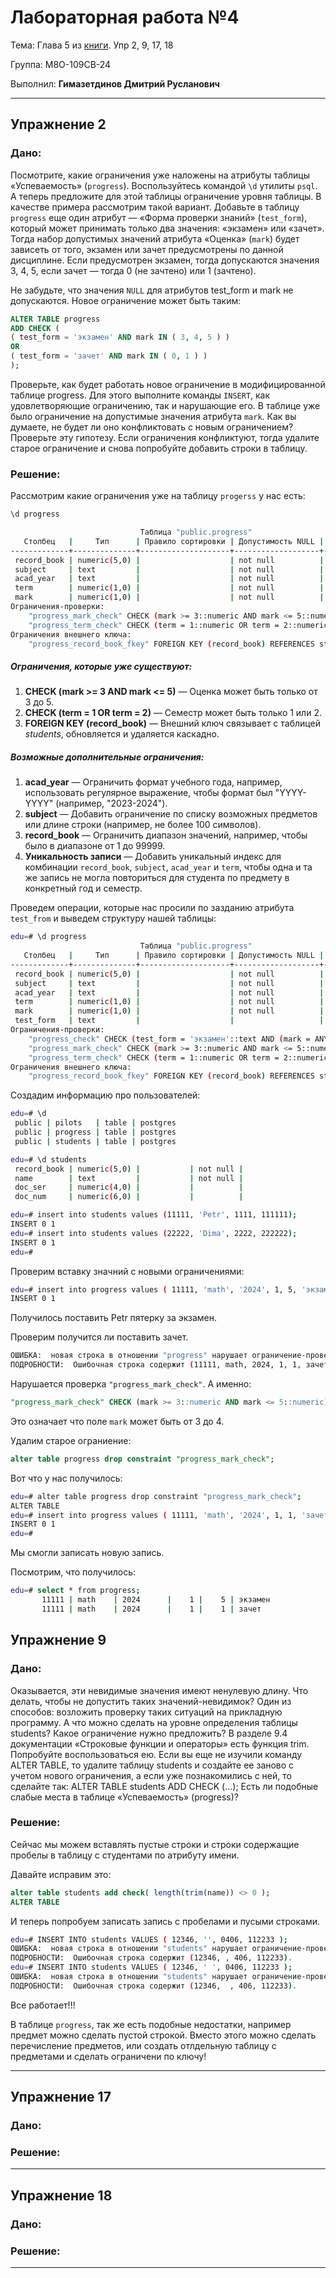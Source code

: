 # Лабораторная работа №4

Тема: Глава 5 из [книги](https://edu.postgrespro.ru/sql_primer.pdf). Упр 2, 9, 17, 18

Группа: М8О-109СВ-24

Выполнил: **Гимазетдинов Дмитрий Русланович**

---

## Упражнение 2
### Дано:

Посмотрите, какие ограничения уже наложены на атрибуты таблицы «Успеваемость» (`progress`). Воспользуйтесь командой `\d` утилиты `psql`. А теперь предложите для этой таблицы ограничение уровня таблицы.
В качестве примера рассмотрим такой вариант. Добавьте в таблицу `progress` еще один атрибут — «Форма проверки знаний» (`test_form`), который может принимать только два значения: «экзамен» или «зачет». Тогда набор допустимых значений атрибута «Оценка» (`mark`) будет зависеть от того, экзамен или зачет предусмотрены по данной дисциплине. Если предусмотрен экзамен, тогда допускаются значения 3, 4, 5, если зачет — тогда 0 (не зачтено) или 1 (зачтено).

Не забудьте, что значения `NULL` для атрибутов test_form и mark не допускаются.
Новое ограничение может быть таким:
```sql
ALTER TABLE progress
ADD CHECK (
( test_form = 'экзамен' AND mark IN ( 3, 4, 5 ) )
OR
( test_form = 'зачет' AND mark IN ( 0, 1 ) )
);
```
Проверьте, как будет работать новое ограничение в модифицированной таблице progress. Для этого выполните команды `INSERT`, как удовлетворяющие ограничению, так и нарушающие его. В таблице уже было ограничение на допустимые значения атрибута `mark`. Как вы думаете, не будет ли оно конфликтовать с новым ограничением? Проверьте эту гипотезу. Если ограничения конфликтуют, тогда удалите старое ограничение и снова попробуйте добавить строки в таблицу.

### Решение:

Рассмотрим какие ограничения уже на таблицу `progerss` у нас есть:

```sql
\d progress 
```

```bash
                             Таблица "public.progress"
   Столбец   |     Тип      | Правило сортировки | Допустимость NULL | По умолчанию 
-------------+--------------+--------------------+-------------------+--------------
 record_book | numeric(5,0) |                    | not null          | 
 subject     | text         |                    | not null          | 
 acad_year   | text         |                    | not null          | 
 term        | numeric(1,0) |                    | not null          | 
 mark        | numeric(1,0) |                    | not null          | 5
Ограничения-проверки:
    "progress_mark_check" CHECK (mark >= 3::numeric AND mark <= 5::numeric)
    "progress_term_check" CHECK (term = 1::numeric OR term = 2::numeric)
Ограничения внешнего ключа:
    "progress_record_book_fkey" FOREIGN KEY (record_book) REFERENCES students(record_book) ON UPDATE CASCADE ON DELETE CASCADE

```

##### Ограничения, которые уже существуют:
1. **CHECK (mark >= 3 AND mark <= 5)** — Оценка может быть только от 3 до 5.
2. **CHECK (term = 1 OR term = 2)** — Семестр может быть только 1 или 2.
3. **FOREIGN KEY (record_book)** — Внешний ключ связывает с таблицей *students*, обновляется и удаляется каскадно.

##### Возможные дополнительные ограничения:
1. **acad_year** — Ограничить формат учебного года, например, использовать регулярное выражение, чтобы формат был "YYYY-YYYY" (например, "2023-2024").
2. **subject** — Добавить ограничение по списку возможных предметов или длине строки (например, не более 100 символов).
3. **record_book** — Ограничить диапазон значений, например, чтобы было в диапазоне от 1 до 99999.
4. **Уникальность записи** — Добавить уникальный индекс для комбинации `record_book`, `subject`, `acad_year` и `term`, чтобы одна и та же запись не могла повториться для студента по предмету в конкретный год и семестр.


Проведем операции, которые нас просили по зазданию атрибута `test_from` и выведем структуру нашей таблицы:

```bash
edu=# \d progress 
                             Таблица "public.progress"
   Столбец   |     Тип      | Правило сортировки | Допустимость NULL | По умолчанию 
-------------+--------------+--------------------+-------------------+--------------
 record_book | numeric(5,0) |                    | not null          | 
 subject     | text         |                    | not null          | 
 acad_year   | text         |                    | not null          | 
 term        | numeric(1,0) |                    | not null          | 
 mark        | numeric(1,0) |                    | not null          | 5
 test_form   | text         |                    |                   | 
Ограничения-проверки:
    "progress_check" CHECK (test_form = 'экзамен'::text AND (mark = ANY (ARRAY[3::numeric, 4::numeric, 5::numeric])) OR test_form = 'зачет'::text AND (mark = ANY (ARRAY[0::numeric, 1::numeric])))
    "progress_mark_check" CHECK (mark >= 3::numeric AND mark <= 5::numeric)
    "progress_term_check" CHECK (term = 1::numeric OR term = 2::numeric)
Ограничения внешнего ключа:
    "progress_record_book_fkey" FOREIGN KEY (record_book) REFERENCES students(record_book) ON UPDATE CASCADE ON DELETE CASCADE

```

Создадим информацию про пользователей:
```bash
edu=# \d
 public | pilots   | table | postgres
 public | progress | table | postgres
 public | students | table | postgres

edu=# \d students
 record_book | numeric(5,0) |           | not null | 
 name        | text         |           | not null | 
 doc_ser     | numeric(4,0) |           |          | 
 doc_num     | numeric(6,0) |           |          | 

edu=# insert into students values (11111, 'Petr', 1111, 111111);
INSERT 0 1
edu=# insert into students values (22222, 'Dima', 2222, 222222);
INSERT 0 1
edu=# 
```

Проверим вставку значний с новыми ограничениями:

```bash
edu=# insert into progress values ( 11111, 'math', '2024', 1, 5, 'экзамен');
INSERT 0 1
```

Получилось поставить Petr пятерку за экзамен.

Проверим получится ли поставить зачет.

```bash
ОШИБКА:  новая строка в отношении "progress" нарушает ограничение-проверку "progress_mark_check"
ПОДРОБНОСТИ:  Ошибочная строка содержит (11111, math, 2024, 1, 1, зачет).
```

Нарушается проверка `"progress_mark_check"`. А именно: 

```sql
"progress_mark_check" CHECK (mark >= 3::numeric AND mark <= 5::numeric)
```

Это означает что поле `mark` может быть от 3 до 4.

Удалим старое ограниение:

```sql
alter table progress drop constraint "progress_mark_check";
```

Вот что у нас получилось:
```bash
edu=# alter table progress drop constraint "progress_mark_check";
ALTER TABLE
edu=# insert into progress values ( 11111, 'math', '2024', 1, 1, 'зачет');
INSERT 0 1
edu=# 
```

Мы смогли записать новую запись.

Посмотрим, что получилось:

```bash
edu=# select * from progress;
       11111 | math    | 2024      |    1 |    5 | экзамен
       11111 | math    | 2024      |    1 |    1 | зачет
```

## Упражнение 9
### Дано:

Оказывается, эти невидимые значения имеют ненулевую длину. Что делать, чтобы не допустить таких значений-невидимок? Один из способов: возложить проверку таких ситуаций на прикладную программу. А что можно сделать на уровне определения таблицы students? Какое ограничение нужно предложить? В разделе 9.4 документации «Строковые функции и операторы» есть функция trim. Попробуйте воспользоваться ею. Если вы еще не изучили команду ALTER TABLE, то удалите таблицу students и создайте ее заново с учетом нового ограничения, а если уже познакомились с ней, то сделайте так: ALTER TABLE students ADD CHECK (...); Есть ли подобные слабые места в таблице «Успеваемость» (progress)?

### Решение:

Сейчас мы можем вставлять пустые строки и строки содержащие пробелы в таблицу с студентами по атрибуту имени.

Давайте исправим это:

```sql
alter table students add check( length(trim(name)) <> 0 );
ALTER TABLE
```

И теперь попробуем записать запись с пробелами и пусыми строками.

```bash
edu=# INSERT INTO students VALUES ( 12346, '', 0406, 112233 );
ОШИБКА:  новая строка в отношении "students" нарушает ограничение-проверку "students_name_check"
ПОДРОБНОСТИ:  Ошибочная строка содержит (12346, , 406, 112233).
edu=# INSERT INTO students VALUES ( 12346, ' ', 0406, 112233 );
ОШИБКА:  новая строка в отношении "students" нарушает ограничение-проверку "students_name_check"
ПОДРОБНОСТИ:  Ошибочная строка содержит (12346,  , 406, 112233).
```

Все работает!!!

В таблице `progress`, так же есть подобные недостатки, например предмет можно сделать пустой строкой. Вместо этого можно сделать перечисление предметов, или создать отлдельную таблицу с предметами и сделать ограничени по ключу!

---

## Упражнение 17
### Дано:
### Решение:

---

## Упражнение 18
### Дано:
### Решение:

---